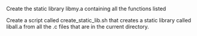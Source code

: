 Create the static library libmy.a containing all the functions listed


Create a script called create_static_lib.sh that creates a static library called liball.a from all the .c files that are in the current directory.
